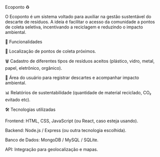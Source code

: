 Ecoponto ♻️

O Ecoponto é um sistema voltado para auxiliar na gestão sustentável do descarte de resíduos. A ideia é facilitar o acesso da comunidade a pontos de coleta seletiva, incentivando a reciclagem e reduzindo o impacto ambiental.

🚀 Funcionalidades

📍 Localização de pontos de coleta próximos.

🗑️ Cadastro de diferentes tipos de resíduos aceitos (plástico, vidro, metal, papel, eletrônico, orgânico).

👤 Área do usuário para registrar descartes e acompanhar impacto ambiental.

📊 Relatórios de sustentabilidade (quantidade de material reciclado, CO₂ evitado etc).

🛠️ Tecnologias utilizadas

Frontend: HTML, CSS, JavaScript (ou React, caso esteja usando).

Backend: Node.js / Express (ou outra tecnologia escolhida).

Banco de Dados: MongoDB / MySQL / SQLite.

API: Integração para geolocalização e mapas.
